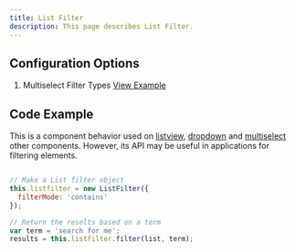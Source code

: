 ```yaml
---
title: List Filter  
description: This page describes List Filter.
---
```


## Configuration Options

1. Multiselect Filter Types [View Example]( ../components/multiselect/test-filter-types)

## Code Example

This is a component behavior used on [listview]( ../components/listview), [dropdown]( ../components/dropdown) and [multiselect]( ../components/multiselect) other components. However, its API may be useful in applications for filtering elements.

```javascript

// Make a List filter object
this.listfilter = new ListFilter({
  filterMode: 'contains'
});

// Return the reselts based on a term
var term = 'search for me';
results = this.listfilter.filter(list, term);

```
